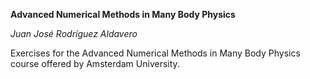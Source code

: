 **Advanced Numerical Methods in Many Body Physics**

*Juan José Rodríguez Aldavero*

Exercises for the Advanced Numerical Methods in Many Body Physics course offered by Amsterdam University.

